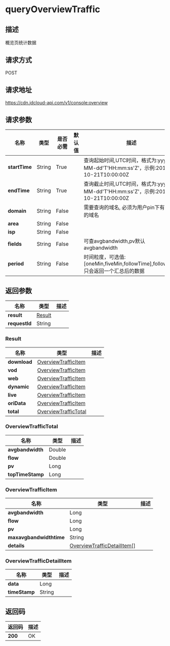 # queryOverviewTraffic


## 描述
概览页统计数据

## 请求方式
POST

## 请求地址
https://cdn.jdcloud-api.com/v1/console:overview


## 请求参数
|名称|类型|是否必需|默认值|描述|
|---|---|---|---|---|
|**startTime**|String|True| |查询起始时间,UTC时间，格式为:yyyy-MM-dd'T'HH:mm:ss'Z'，示例:2018-10-21T10:00:00Z|
|**endTime**|String|True| |查询截止时间,UTC时间，格式为:yyyy-MM-dd'T'HH:mm:ss'Z'，示例:2018-10-21T10:00:00Z|
|**domain**|String|False| |需要查询的域名, 必须为用户pin下有权限的域名|
|**area**|String|False| | |
|**isp**|String|False| | |
|**fields**|String|False| |可查avgbandwidth,pv默认avgbandwidth|
|**period**|String|False| |时间粒度，可选值:[oneMin,fiveMin,followTime],followTime只会返回一个汇总后的数据|


## 返回参数
|名称|类型|描述|
|---|---|---|
|**result**|[Result](#result)| |
|**requestId**|String| |

### <div id="Result">Result</div>
|名称|类型|描述|
|---|---|---|
|**download**|[OverviewTrafficItem](#overviewtrafficitem)| |
|**vod**|[OverviewTrafficItem](#overviewtrafficitem)| |
|**web**|[OverviewTrafficItem](#overviewtrafficitem)| |
|**dynamic**|[OverviewTrafficItem](#overviewtrafficitem)| |
|**live**|[OverviewTrafficItem](#overviewtrafficitem)| |
|**oriData**|[OverviewTrafficItem](#overviewtrafficitem)| |
|**total**|[OverviewTrafficTotal](#overviewtraffictotal)| |
### <div id="OverviewTrafficTotal">OverviewTrafficTotal</div>
|名称|类型|描述|
|---|---|---|
|**avgbandwidth**|Double| |
|**flow**|Double| |
|**pv**|Long| |
|**topTimeStamp**|Long| |
### <div id="OverviewTrafficItem">OverviewTrafficItem</div>
|名称|类型|描述|
|---|---|---|
|**avgbandwidth**|Long| |
|**flow**|Long| |
|**pv**|Long| |
|**maxavgbandwidthtime**|String| |
|**details**|[OverviewTrafficDetailItem[]](#overviewtrafficdetailitem)| |
### <div id="OverviewTrafficDetailItem">OverviewTrafficDetailItem</div>
|名称|类型|描述|
|---|---|---|
|**data**|Long| |
|**timeStamp**|String| |

## 返回码
|返回码|描述|
|---|---|
|**200**|OK|
